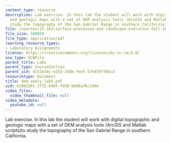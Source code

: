```yaml
---
content_type: resource
description: Lab exercise. In this lab the student will work with digital topographic
  and geologic maps with a set of DEM analysis tools (ArcGIS and Matlab scripts)to
  study the topography of the San Gabriel Range in southern California.
file: /courses/12-163-surface-processes-and-landscape-evolution-fall-2004/b1801d612f32640ffd10b098a76c199e_dem_analy_lab5.pdf
file_size: 168054
file_type: application/pdf
learning_resource_types:
- Laboratory Assignments
license: https://creativecommons.org/licenses/by-nc-sa/4.0/
ocw_type: OCWFile
parent_title: Labs
parent_type: CourseSection
parent_uid: d151e34c-e283-2e8b-feef-57e07bff6bc4
resourcetype: Document
title: dem_analy_lab5.pdf
uid: b1801d61-2f32-640f-fd10-b098a76c199e
video_files:
  video_thumbnail_file: null
video_metadata:
  youtube_id: null
---
```

Lab exercise. In this lab the student will work with digital topographic and geologic maps with a set of DEM analysis tools (ArcGIS and Matlab scripts)to study the topography of the San Gabriel Range in southern California.